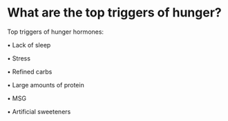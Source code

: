 # What are the top triggers of hunger?

Top triggers of hunger hormones:

• Lack of sleep

• Stress

• Refined carbs

• Large amounts of protein

• MSG

• Artificial sweeteners